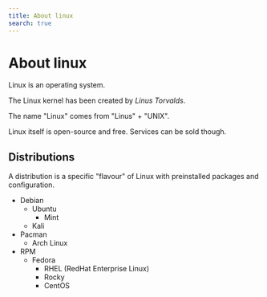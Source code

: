 ```yaml
---
title: About linux
search: true
---
```


# About linux

Linux is an operating system.

The Linux kernel has been created by *Linus Torvalds*.

The name "Linux" comes from "Linus" + "UNIX".

Linux itself is open-source and free. Services can be sold though.

## Distributions

A distribution is a specific "flavour" of Linux with preinstalled packages and configuration.

- Debian
  - Ubuntu
    - Mint
  - Kali
- Pacman
  - Arch Linux
- RPM
  - Fedora
    - RHEL (RedHat Enterprise Linux)
    - Rocky
    - CentOS
